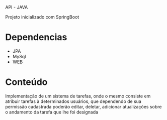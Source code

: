 API - JAVA 

Projeto inicializado com SpringBoot

# Dependencias
- JPA
- MySql
- WEB

# Conteúdo

Implementação de um sistema de tarefas, onde o mesmo consiste em atribuir tarefas à determinados usuários, que dependendo de sua permissão cadastrada poderão editar, deletar, adicionar atualizações sobre o andamento da tarefa que lhe foi designada
